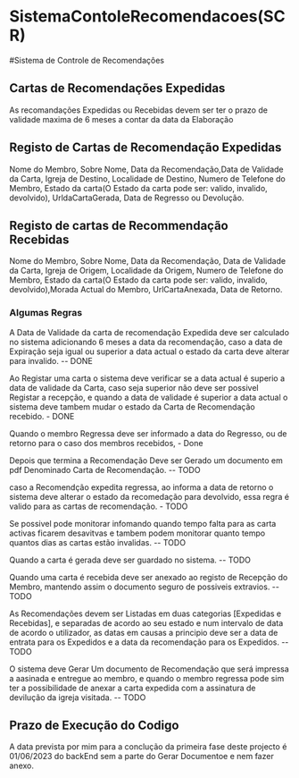 # SistemaContoleRecomendacoes(SCR)

#Sistema de Controle de Recomendaçôes

## Cartas de Recomendações Expedidas

As recomandações Expedidas ou Recebidas devem ser ter o prazo de validade maxima de 6 meses a contar da data da Elaboração

## Registo de Cartas de Recomendação Expedidas

Nome do Membro, Sobre Nome, Data da Recomendação,Data de Validade da Carta, Igreja de Destino, Localidade de Destino,
Numero de Telefone do Membro, Estado da carta(O Estado da carta pode ser: valido, invalido, devolvido), UrldaCartaGerada, Data de Regresso ou Devolução.

## Registo de cartas de Recommendação Recebidas

Nome do Membro, Sobre Nome, Data da Recomendação, Data de Validade da Carta, Igreja de Origem, Localidade da Origem,
Numero de Telefone do Membro, Estado da carta(O Estado da carta pode ser: valido, invalido, devolvido),Morada Actual do Membro, UrlCartaAnexada, Data de Retorno.

### Algumas Regras

A Data de Validade da carta de recomendação Expedida deve ser calculado no sistema adicionando 6 meses a data da recomendação, caso a data de Expiração seja igual ou superior a data actual o estado da carta deve alterar para invalido. -- DONE

Ao Registar uma carta o sistema deve verificar se a data actual é superio a data de validade da Carta, caso seja superior não deve ser possivel Registar a recepção, e quando a data de validade é superior a data actual o sistema deve tambem mudar o estado da Carta de Recomendação recebido. - DONE

Quando o membro Regressa deve ser informado a data do Regresso, ou de retorno para o caso dos membros recebidos, - Done

Depois que termina a Recomendação Deve ser Gerado um documento em pdf Denominado Carta de Recomendação. -- TODO

caso a Recomendção expedita regressa, ao informa a data de retorno o sistema deve alterar o estado da recomedação para devolvido, essa regra é valido para as cartas de recomendação. - TODO

Se possivel pode monitorar infomando quando tempo falta para as carta activas ficarem desavitvas e tambem podem monitorar quanto tempo quantos dias as cartas estão invalidas. -- TODO

Quando a carta é gerada deve ser guardado no sistema. -- TODO

Quando uma carta é recebida deve ser anexado ao registo de Recepção do Membro, mantendo assim o documento seguro de possiveis extravios. -- TODO

As Recomendações devem ser Listadas em duas categorias [Expedidas e Recebidas], e separadas de acordo ao seu estado e num intervalo de data de acordo o utilizador, as datas em causas a principio deve ser a data de entrata para os Expedidos e a data da recomendação para os Expedidos. -- TODO

O sistema deve Gerar Um documento de Recomendação que será impressa a aasinada e entregue ao membro, e quando o membro regressa pode sim ter a possibilidade de anexar a carta expedida com a assinatura de devilução da igreja visitada. -- TODO

## Prazo de Execução do Codigo

A data prevista por mim para a conclução da primeira fase deste projecto é 01/06/2023 do backEnd sem a parte do Gerar Documentoe e nem fazer anexo.
